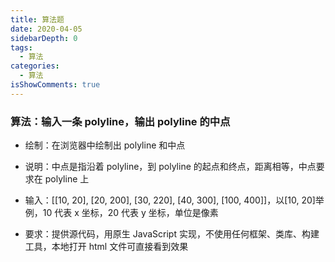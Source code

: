 ```yaml
---
title: 算法题
date: 2020-04-05
sidebarDepth: 0
tags:
  - 算法
categories:
  - 算法
isShowComments: true
---
```


### 算法：输入一条 polyline，输出 polyline 的中点

- 绘制：在浏览器中绘制出 polyline 和中点

- 说明：中点是指沿着 polyline，到 polyline 的起点和终点，距离相等，中点要求在 polyline 上

- 输入：[[10, 20], [20, 200], [30, 220], [40, 300], [100, 400]]，以[10, 20]举例，10 代表 x 坐标，20 代表 y 坐标，单位是像素

- 要求：提供源代码，用原生 JavaScript 实现，不使用任何框架、类库、构建工具，本地打开 html 文件可直接看到效果
